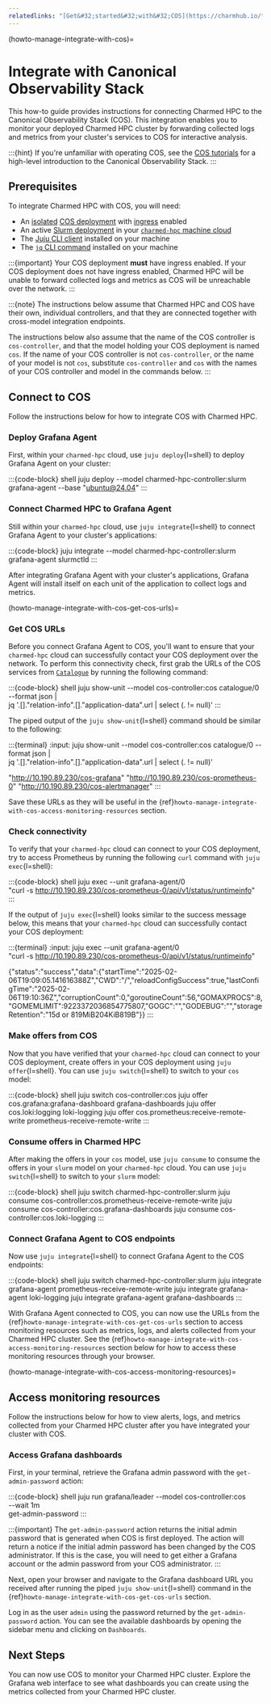 ```yaml
---
relatedlinks: "[Get&#32;started&#32;with&#32;COS](https://charmhub.io/topics/canonical-observability-stack/tutorials/install-microk8s), [COS&#32;best&#32;practices](https://charmhub.io/topics/canonical-observability-stack/reference/best-practices)"
---
```


(howto-manage-integrate-with-cos)=
# Integrate with Canonical Observability Stack

This how-to guide provides instructions for connecting Charmed HPC to the
Canonical Observability Stack (COS). This integration enables you to monitor your
deployed Charmed HPC cluster by forwarding collected logs and metrics from
your cluster's services to COS for interactive analysis.

:::{hint}
If you're unfamiliar with operating COS, see the [COS tutorials](https://charmhub.io/topics/canonical-observability-stack/tutorials)
for a high-level introduction to the Canonical Observability Stack.
:::

## Prerequisites

To integrate Charmed HPC with COS, you will need:

* An [isolated](https://charmhub.io/topics/canonical-observability-stack/reference/best-practices#deploy-in-isolation) [COS deployment](https://charmhub.io/topics/canonical-observability-stack/tutorials/install-microk8s) with [ingress](https://charmhub.io/topics/canonical-observability-stack/explanation/ingress) enabled
* An active [Slurm deployment](#howto-setup-deploy-slurm) in your [`charmed-hpc` machine cloud](#howto-initialize-machine-cloud)
* The [Juju CLI client](https://documentation.ubuntu.com/juju/latest/user/howto/manage-juju/) installed on your machine
* The [`jq` CLI command](https://jqlang.org/download/) installed on your machine

:::{important}
Your COS deployment __must__ have ingress enabled. If your COS deployment does not have
ingress enabled, Charmed HPC will be unable to forward collected logs and metrics as COS
will be unreachable over the network.
:::

:::{note}
The instructions below assume that Charmed HPC and COS have their own, individual controllers,
and that they are connected together with cross-model integration endpoints.

The instructions below also assume that the name of the COS controller is `cos-controller`, and
that the model holding your COS deployment is named `cos`. If the name of your COS controller is
not `cos-controller`, or the name of your model is not `cos`, substitute `cos-controller`
and `cos` with the names of your COS controller and model in the commands below.
:::

## Connect to COS

Follow the instructions below for how to integrate COS with Charmed HPC.

### Deploy Grafana Agent

First, within your `charmed-hpc` cloud, use `juju deploy`{l=shell} to deploy Grafana Agent
on your cluster:

:::{code-block} shell
juju deploy --model charmed-hpc-controller:slurm grafana-agent --base "ubuntu@24.04"
:::

### Connect Charmed HPC to Grafana Agent

Still within your `charmed-hpc` cloud, use `juju integrate`{l=shell} to connect Grafana
Agent to your cluster's applications:

:::{code-block}
juju integrate --model charmed-hpc-controller:slurm grafana-agent slurmctld
:::

After integrating Grafana Agent with your cluster's applications, Grafana Agent will
install itself on each unit of the application to collect logs and metrics.

(howto-manage-integrate-with-cos-get-cos-urls)=
### Get COS URLs

Before you connect Grafana Agent to COS, you'll want to ensure that your `charmed-hpc` cloud
can successfully contact your COS deployment over the network. To perform this connectivity check,
first grab the URLs of the COS services from [`Catalogue`](https://charmhub.io/catalogue-k8s) by running the following command:

:::{code-block} shell
juju show-unit --model cos-controller:cos catalogue/0 --format json | \
  jq '.[]."relation-info".[]."application-data".url | select (. != null)'
:::

The piped output of the `juju show-unit`{l=shell} command should be similar to the following:

:::{terminal}
:input: juju show-unit --model cos-controller:cos catalogue/0 --format json | \
  jq '.[]."relation-info".[]."application-data".url | select (. != null)'

"http://10.190.89.230/cos-grafana"
"http://10.190.89.230/cos-prometheus-0"
"http://10.190.89.230/cos-alertmanager"
:::

Save these URLs as they will be useful in the
{ref}`howto-manage-integrate-with-cos-access-monitoring-resources` section.

### Check connectivity

To verify that your `charmed-hpc` cloud can connect to your COS deployment, try to access
Prometheus by running the following `curl` command with `juju exec`{l=shell}:

:::{code-block} shell
juju exec --unit grafana-agent/0 \
  "curl -s http://10.190.89.230/cos-prometheus-0/api/v1/status/runtimeinfo"
:::

If the output of `juju exec`{l=shell} looks similar to the success message below, this
means that your `charmed-hpc` cloud can successfully contact your COS deployment:

:::{terminal}
:input: juju exec --unit grafana-agent/0 \
  "curl -s http://10.190.89.230/cos-prometheus-0/api/v1/status/runtimeinfo"

{"status":"success","data":{"startTime":"2025-02-06T19:09:05.141616388Z","CWD":"/","reloadConfigSuccess":true,"lastConfigTime":"2025-02-06T19:10:36Z","corruptionCount":0,"goroutineCount":56,"GOMAXPROCS":8,"GOMEMLIMIT":9223372036854775807,"GOGC":"","GODEBUG":"","storageRetention":"15d or 819MiB204KiB819B"}}
:::

### Make offers from COS

Now that you have verified that your `charmed-hpc` cloud can connect to your COS deployment,
create offers in your COS deployment using `juju offer`{l=shell}. You can use `juju switch`{l=shell}
to switch to your `cos` model:

:::{code-block} shell
juju switch cos-controller:cos
juju offer cos.grafana:grafana-dashboard grafana-dashboards
juju offer cos.loki:logging loki-logging
juju offer cos.prometheus:receive-remote-write prometheus-receive-remote-write
:::

### Consume offers in Charmed HPC

After making the offers in your `cos` model, use `juju consume` to consume the offers
in your `slurm` model on your `charmed-hpc` cloud. You can use `juju switch`{l=shell}
to switch to your `slurm` model:

:::{code-block} shell
juju switch charmed-hpc-controller:slurm
juju consume cos-controller:cos.prometheus-receive-remote-write
juju consume cos-controller:cos.grafana-dashboards
juju consume cos-controller:cos.loki-logging
:::

### Connect Grafana Agent to COS endpoints

Now use `juju integrate`{l=shell} to connect Grafana Agent to the COS endpoints:

:::{code-block} shell
juju switch charmed-hpc-controller:slurm
juju integrate grafana-agent prometheus-receive-remote-write
juju integrate grafana-agent loki-logging
juju integrate grafana-agent grafana-dashboards
:::

With Grafana Agent connected to COS, you can now use the URLs from the
{ref}`howto-manage-integrate-with-cos-get-cos-urls` section to access monitoring resources
such as metrics, logs, and alerts collected from your Charmed HPC cluster. See the
{ref}`howto-manage-integrate-with-cos-access-monitoring-resources` section below for how to
access these monitoring resources through your browser.

(howto-manage-integrate-with-cos-access-monitoring-resources)=
## Access monitoring resources

Follow the instructions below for how to view alerts, logs, and metrics collected from
your Charmed HPC cluster after you have integrated your cluster with COS.

### Access Grafana dashboards

First, in your terminal, retrieve the Grafana admin password with the `get-admin-password` action:

:::{code-block} shell
juju run grafana/leader --model cos-controller:cos \
  --wait 1m \
  get-admin-password
:::

:::{important}
The `get-admin-password` action returns the initial admin password that is
generated when COS is first deployed. The action will return a notice if the
initial admin password has been changed by the COS administrator. If this is the
case, you will need to get either a Grafana account or the admin password from
your COS administrator.
:::

Next, open your browser and navigate to the Grafana dashboard URL you received after running
the piped `juju show-unit`{l=shell} command in the
{ref}`howto-manage-integrate-with-cos-get-cos-urls` section.

Log in as the user `admin` using the password returned by the `get-admin-password` action.
You can see the available dashboards by opening the sidebar menu and clicking on `Dashboards`.

## Next Steps

You can now use COS to monitor your Charmed HPC cluster. Explore the Grafana web interface
to see what dashboards you can create using the metrics collected from your
Charmed HPC cluster.
